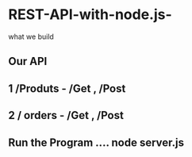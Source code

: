 # REST-API-with-node.js-

what we build 

## Our API 

## 1 /Produts    - /Get , /Post
## 2 / orders    - /Get , /Post  

## Run the Program .... node server.js
